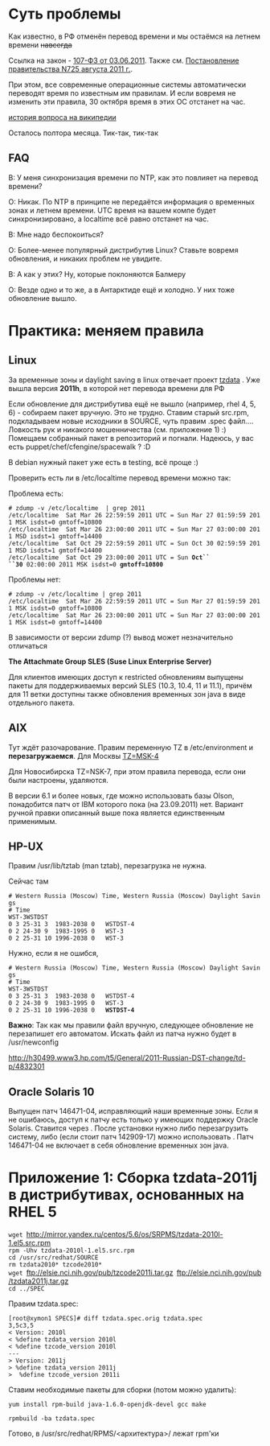 # Суть проблемы

Как известно, в РФ отменён перевод времени и мы остаёмся на летнем
времени ~~навсегда~~

Ссылка на закон - [107-ФЗ
от 03.06.2011](http://www.rg.ru/2011/06/06/vremya-dok.html). Также см.
[Постановление правительства N725 августа 2011
г.](http://www.rg.ru/2011/09/06/chas-zona-dok.html).

При этом, все современные операционные системы автоматически переводят
время по известным им правилам. И если вовремя не изменить эти
правила, 30 октября время в этих ОС отстанет на час.

[история вопроса на
википедии](http://ru.wikipedia.org/wiki/%D0%9B%D0%B5%D1%82%D0%BD%D0%B5%D0%B5_%D0%B2%D1%80%D0%B5%D0%BC%D1%8F#.D0.92_.D0.A0.D0.BE.D1.81.D1.81.D0.B8.D0.B8)

Осталось полтора месяца. Тик-так, тик-так

## FAQ

В: У меня синхронизация времени по NTP, как это повлияет на перевод
времени?

О: Никак. По NTP в принципе не передаётся информация о временных зонах и
летнем времени. UTC время на вашем компе будет синхронизировано, а
localtime всё равно отстанет на час.

В: Мне надо беспокоиться?

О: Более-менее популярный дистрибутив Linux? Ставьте вовремя обновления,
и никаких проблем не увидите.

В: А как у этих? Ну, которые поклоняются Балмеру

О: Везде одно и то же, а в Антарктиде ещё и холодно. У них тоже
обновление вышло.

# Практика: меняем правила

## Linux

За временные зоны и daylight saving в linux отвечает проект
[tzdata](ftp://elsie.nci.nih.gov/pub/) . Уже вышла версия **2011h**, в
которой нет перевода времени для РФ

Если обновление для дистрибутива ещё не вышло (например, rhel 4, 5, 6) -
собираем пакет вручную. Это не трудно. Ставим старый src.rpm,
подкладываем новые исходники в SOURCE, чуть правим .spec
файл.... Ловкость рук и никакого мошенничества (см. приложение 1) :)
Помещаем собранный пакет в репозиторий и погнали. Надеюсь, у вас есть
puppet/chef/cfengine/spacewalk ? :D

В debian нужный пакет уже есть в testing, всё проще :)

Проверить есть ли в /etc/localtime перевод времени можно так:

Проблема есть:

`# zdump -v /etc/localtime  | grep 2011`  
`/etc/localtime  Sat Mar 26 22:59:59 2011 UTC = Sun Mar 27 01:59:59 2011 MSK isdst=0 gmtoff=10800`  
`/etc/localtime  Sat Mar 26 23:00:00 2011 UTC = Sun Mar 27 03:00:00 2011 MSD isdst=1 gmtoff=14400`  
`/etc/localtime  Sat Oct 29 22:59:59 2011 UTC = Sun Oct 30 02:59:59 2011 MSD isdst=1 gmtoff=14400`  
`/etc/localtime  Sat Oct 29 23:00:00 2011 UTC = Sun `**`Oct`` 
 ``30`**` 02:00:00 2011 MSK isdst=0 `**`gmtoff=10800`**

Проблемы нет:

`# zdump -v /etc/localtime | grep 2011`  
`/etc/localtime  Sat Mar 26 22:59:59 2011 UTC = Sun Mar 27 01:59:59 2011 MSK isdst=0 gmtoff=10800`  
`/etc/localtime  Sat Mar 26 23:00:00 2011 UTC = Sun Mar 27 03:00:00 2011 MSK isdst=0 gmtoff=14400`

В зависимости от версии zdump (?) вывод может незначительно отличаться

**The Attachmate Group SLES (Suse Linux Enterprise Server)**

Для клиентов имеющих доступ к restricted обновлениям выпущены пакеты для
поддерживаемых версий SLES (10.3, 10.4, 11 и 11.1), причём для 11 ветки
доступны также обновления временных зон java в виде отдельного пакета.

## AIX

Тут ждёт разочарование. Правим переменную TZ в /etc/environment и
**перезагружаемся**. Для Москвы
[TZ=MSK-4](http://www.aixportal.ru/index.php?option=com_content&view=article&id=57:---tz---&catid=79&Itemid=147#comment-106)

Для Новосибирска TZ=NSK-7, при этом правила перевода, если они были
настроены, удаляются.

В версии 6.1 и более новых, где можно использовать базы Olson,
понадобится патч от IBM которого пока (на 23.09.2011) нет.
Вариант ручной правки описанный выше пока является единственным
применимым.

## HP-UX

Правим /usr/lib/tztab (man tztab), перезагрузка не нужна.

Сейчас там

`# Western Russia (Moscow) Time, Western Russia (Moscow) Daylight Savings`  
`# Time`  
`WST-3WSTDST`  
`0 3 25-31 3  1983-2038 0   WSTDST-4`  
`0 2 24-30 9  1983-1995 0   WST-3`  
`0 2 25-31 10 1996-2038 0   WST-3 `

Нужно, если я не ошибся,

`# Western Russia (Moscow) Time, Western Russia (Moscow) Daylight Savings`  
`# Time`  
`WST-3WSTDST`  
`0 3 25-31 3  1983-2038 0   WSTDST-4`  
`0 2 24-30 9  1983-1995 0   WST-3`  
`0 2 25-31 10 1996-2038 0   `**`WSTDST-4`**

**Важно**: Так как мы правили файл вручную, следующее обновление не
перезапишет его автоматом. Искать файл из патча нужно будет в
/usr/newconfig﻿

<http://h30499.www3.hp.com/t5/General/2011-Russian-DST-change/td-p/4832301>

## Oracle Solaris 10

Выпущен патч 146471-04, исправляющий наши временные зоны. Если я не
ошибаюсь, доступ к патчу есть только у имеющих поддержку Oracle
Solaris. Ставится через <patchadd>. После установки нужно либо
перезагрузить систему, либо (если стоит патч 142909-17) можно
использовать <tzreload>. Патч 146471-04 не включает в себя обновление
временных зон java.

# Приложение 1: Сборка tzdata-2011j в дистрибутивах, основанных на RHEL 5

`wget `<http://mirror.yandex.ru/centos/5.6/os/SRPMS/tzdata-2010l-1.el5.src.rpm>  
`rpm -Uhv tzdata-2010l-1.el5.src.rpm`  
`cd /usr/src/redhat/SOURCE`  
`rm tzdata2010* tzcode2010*`  
`wget `<ftp://elsie.nci.nih.gov/pub/tzcode2011i.tar.gz>` `<ftp://elsie.nci.nih.gov/pub/tzdata2011j.tar.gz>  
`cd ../SPEC`

Правим tzdata.spec:

`[root@xymon1 SPECS]# diff tzdata.spec.orig tzdata.spec`  
`3,5c3,5`  
`< Version: 2010l`  
`< %define tzdata_version 2010l`  
`< %define tzcode_version 2010l`  
`---`  
`> Version: 2011j`  
`> %define tzdata_version 2011j`  
`>  %define tzcode_version 2011i`

Ставим необходимые пакеты для сборки (потом можно удалить):

`yum install rpm-build java-1.6.0-openjdk-devel gcc make`

`rpmbuild -ba tzdata.spec`

Готово, в /usr/src/redhat/RPMS/<архитектура>/ лежат rpm'ки
